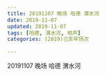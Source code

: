 ```yaml
---
title: 20191107 晚场 哈德 渭水河
date: 2019-11-07
updated: 2019-11-07
tags: [哈德, 渭水河, 相声]
categories: (2019)己亥年场次

---
```


20191107 晚场 哈德 渭水河